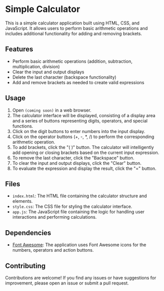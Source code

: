 # Simple Calculator

This is a simple calculator application built using HTML, CSS, and JavaScript. It allows users to perform basic arithmetic operations and includes additional functionality for adding and removing brackets.

## Features

- Perform basic arithmetic operations (addition, subtraction, multiplication, division)
- Clear the input and output displays
- Delete the last character (backspace functionality)
- Add and remove brackets as needed to create valid expressions

## Usage

1. Open `(coming soon)` in a web browser.
2. The calculator interface will be displayed, consisting of a display area and a series of buttons representing digits, operators, and special functions.
3. Click on the digit buttons to enter numbers into the input display.
4. Click on the operator buttons (+, -, \*, /) to perform the corresponding arithmetic operation.
5. To add brackets, click the "( )" button. The calculator will intelligently add opening or closing brackets based on the current input expression.
6. To remove the last character, click the "Backspace" button.
7. To clear the input and output displays, click the "Clear" button.
8. To evaluate the expression and display the result, click the "=" button.

## Files

- `index.html`: The HTML file containing the calculator structure and elements.
- `style.css`: The CSS file for styling the calculator interface.
- `app.js`: The JavaScript file containing the logic for handling user interactions and performing calculations.

## Dependencies

- [Font Awesome](https://fontawesome.com/): The application uses Font Awesome icons for the numbers, operators and action buttons.

## Contributing

Contributions are welcome! If you find any issues or have suggestions for improvement, please open an issue or submit a pull request.
